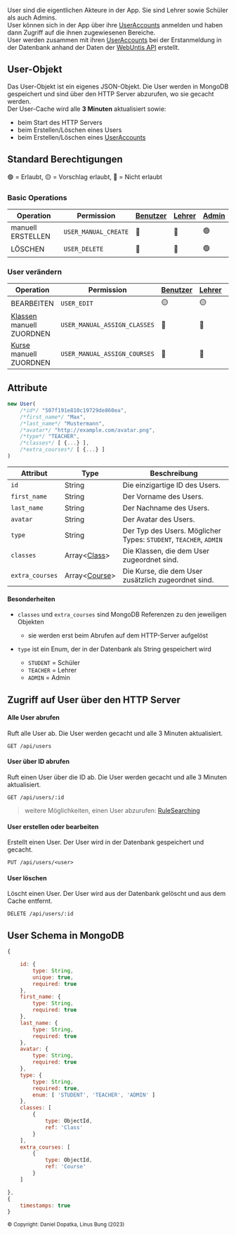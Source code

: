 User sind die eigentlichen Akteure in der App. Sie sind Lehrer sowie Schüler als auch Admins. \
User können sich in der App über ihre [UserAccounts](https://github.com/Academi-fy/backend/wiki/UserAccounts) anmelden und haben dann Zugriff auf die ihnen zugewiesenen Bereiche. \
User werden zusammen mit ihren [UserAccounts](https://github.com/Academi-fy/backend/wiki/UserAccounts) bei der Erstanmeldung in der Datenbank anhand der Daten der [WebUntis API](https://help.untis.at/hc/de/articles/4886785534354-API-documentation-for-integration-partners) erstellt.

## User-Objekt

Das User-Objekt ist ein eigenes JSON-Objekt. Die User werden in MongoDB gespeichert und sind über den HTTP Server abzurufen, wo sie gecacht werden. \
Der User-Cache wird alle **3 Minuten** aktualisiert sowie:
- beim Start des HTTP Servers
- beim Erstellen/Löschen eines Users
- beim Erstellen/Löschen eines [UserAccounts](https://github.com/Academi-fy/backend/wiki/UserAccounts)

## Standard Berechtigungen

🟢 = Erlaubt,
🟡 = Vorschlag erlaubt,
🔴 = Nicht erlaubt

### Basic Operations

| Operation         | Permission           | [Benutzer](https://github.com/Academi-fy/backend/wiki/User) | [Lehrer](https://github.com/Academi-fy/backend/wiki/User) | [Admin](https://github.com/Academi-fy/backend/wiki/User) |
|-------------------|----------------------|-------------------------------------------------------------|-----------------------------------------------------------|----------------------------------------------------------|
| manuell ERSTELLEN | `USER_MANUAL_CREATE` | 🔴                                                          | 🔴                                                        | 🟢                                                       |
| LÖSCHEN           | `USER_DELETE`        | 🔴                                                          | 🔴                                                        | 🟢                                                       |

### User verändern

| Operation                                                                    | Permission                   | [Benutzer](https://github.com/Academi-fy/backend/wiki/User) | [Lehrer](https://github.com/Academi-fy/backend/wiki/User) | [Admin](https://github.com/Academi-fy/backend/wiki/User) |
|------------------------------------------------------------------------------|------------------------------|-------------------------------------------------------------|-----------------------------------------------------------|----------------------------------------------------------|
| BEARBEITEN                                                                   | `USER_EDIT`                  | 🟡                                                          | 🟡                                                        | 🟢                                                       |
| [Klassen](https://github.com/Academi-fy/backend/wiki/Class) manuell ZUORDNEN | `USER_MANUAL_ASSIGN_CLASSES` | 🔴                                                          | 🔴                                                        | 🟢                                                       |
| [Kurse](https://github.com/Academi-fy/backend/wiki/Course) manuell ZUORDNEN  | `USER_MANUAL_ASSIGN_COURSES` | 🔴                                                          | 🔴                                                        | 🟢                                                       |

## Attribute

```javascript
new User(
    /*id*/ "507f191e810c19729de860ea",
    /*first_name*/ "Max",
    /*last_name*/ "Mustermann",
    /*avatar*/ "http://example.com/avatar.png",
    /*type*/ "TEACHER",
    /*classes*/ [ {...} ],
    /*extra_courses*/ [ {...} ]
)
```

| Attribut        | Type                                                               | Beschreibung                                                      |
|-----------------|--------------------------------------------------------------------|-------------------------------------------------------------------|
| `id`            | String                                                             | Die einzigartige ID des Users.                                    |
| `first_name`    | String                                                             | Der Vorname des Users.                                            |
| `last_name`     | String                                                             | Der Nachname des Users.                                           |
| `avatar`        | String                                                             | Der Avatar des Users.                                             |
| `type`          | String                                                             | Der Typ des Users. Möglicher Types: `STUDENT`, `TEACHER`, `ADMIN` |
| `classes`       | Array<[Class](https://github.com/Academi-fy/backend/wiki/Class)>   | Die Klassen, die dem User zugeordnet sind.                        |
| `extra_courses` | Array<[Course](https://github.com/Academi-fy/backend/wiki/Course)> | Die Kurse, die dem User zusätzlich zugeordnet sind.               |

#### Besonderheiten

- `classes` und `extra_courses` sind MongoDB Referenzen zu den jeweiligen Objekten
    - sie werden erst beim Abrufen auf dem HTTP-Server aufgelöst

- `type` ist ein Enum, der in der Datenbank als String gespeichert wird
    - `STUDENT` = Schüler
    - `TEACHER` = Lehrer
    - `ADMIN` = Admin

## Zugriff auf User über den HTTP Server

#### Alle User abrufen

Ruft alle User ab. Die User werden gecacht und alle 3 Minuten aktualisiert.

``` http request
GET /api/users
```              

#### User über ID abrufen

Ruft einen User über die ID ab. Die User werden gecacht und alle 3 Minuten aktualisiert.

``` http request
GET /api/users/:id
```

> weitere Möglichkeiten, einen User abzurufen: [RuleSearching](https://github.com/Academi-fy/backend/wiki/RuleSearching)

#### User erstellen oder bearbeiten

Erstellt einen User. Der User wird in der Datenbank gespeichert und gecacht.

``` http request
PUT /api/users/<user>
```

#### User löschen

Löscht einen User. Der User wird aus der Datenbank gelöscht und aus dem Cache entfernt.

```http request
DELETE /api/users/:id
```

## User Schema in MongoDB

```javascript
{

    id: {
        type: String,
        unique: true,
        required: true
    },
    first_name: {
        type: String,
        required: true
    },
    last_name: {
        type: String,
        required: true
    },
    avatar: {
        type: String,
        required: true
    },
    type: {
        type: String,
        required: true,
        enum: [ 'STUDENT', 'TEACHER', 'ADMIN' ]
    },
    classes: [
        {
            type: ObjectId,
            ref: 'Class'
        }
    ],
    extra_courses: [
        {
            type: ObjectId,
            ref: 'Course'
        }
    ]

},
{
    timestamps: true
}
```

<sub>© Copyright: Daniel Dopatka, Linus Bung (2023)</sub>
